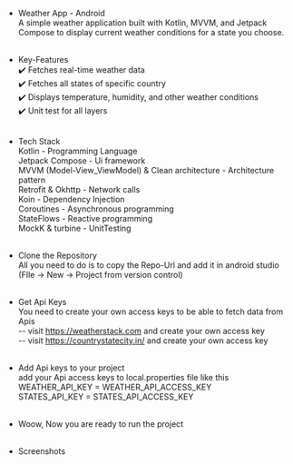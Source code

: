 - Weather App - Android<br>
  A simple weather application built with Kotlin, MVVM, and Jetpack Compose to display current weather conditions for a state you choose.<br><br>


- Key-Features<br>
  ✔️ Fetches real-time weather data<br>
  ✔️ Fetches all states of specific country<br>
  ✔️ Displays temperature, humidity, and other weather conditions<br>
  ✔️ Unit test for all layers<br><br>


- Tech Stack<br>
  Kotlin - Programming Language<br>
  Jetpack Compose - Ui framework<br>
  MVVM (Model-View_ViewModel) & Clean architecture - Architecture pattern<br>
  Retrofit & Okhttp - Network calls<br>
  Koin - Dependency Injection<br>
  Coroutines - Asynchronous programming<br>
  StateFlows - Reactive programming<br>
  MockK & turbine - UnitTesting<br><br>


- Clone the Repository<br>
  All you need to do is to copy the Repo-Url and add it in android studio (FIle -> New -> Project from version control)<br><br>


- Get Api Keys<br>
  You need to create your own access keys to be able to fetch data from Apis<br>
  -- visit https://weatherstack.com and create your own access key<br>
  -- visit https://countrystatecity.in/ and create your own access key<br><br>

- Add Api keys to your project<br>
  add your Api access keys to local.properties file like this<br>
  WEATHER_API_KEY = WEATHER_API_ACCESS_KEY<br>
  STATES_API_KEY = STATES_API_ACCESS_KEY<br><br>

- Woow, Now you are ready to run the project<br><br>

- Screenshots<br>
  
